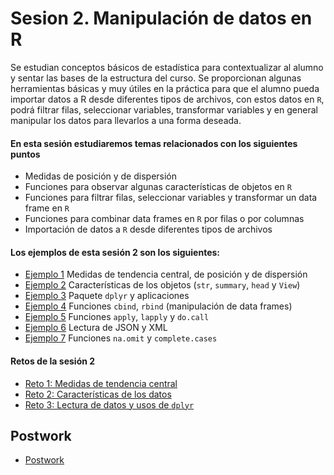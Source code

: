 # Sesion 2. Manipulación de datos en R

Se estudian conceptos básicos de estadística para contextualizar al alumno y sentar las bases de la estructura del curso. Se proporcionan algunas herramientas básicas y muy útiles en la práctica para que el alumno pueda importar datos a R desde diferentes tipos de archivos, con estos datos en `R`, podrá filtrar filas, seleccionar variables, transformar variables y en general manipular los datos para llevarlos a una forma deseada.

#### En esta sesión estudiaremos temas relacionados con los siguientes puntos

- Medidas de posición y de dispersión
- Funciones para observar algunas características de objetos en `R`
- Funciones para filtrar filas, seleccionar variables y transformar un data frame en `R`
- Funciones para combinar data frames en `R` por filas o por columnas
- Importación de datos a `R` desde diferentes tipos de archivos

#### Los ejemplos de esta sesión 2 son los siguientes:

- [Ejemplo 1](https://github.com/beduExpert/Programacion-con-R-2020/tree/main/Sesion-02/Ejemplo-01) Medidas de tendencia central, de posición y de dispersión
- [Ejemplo 2](https://github.com/beduExpert/Programacion-con-R-2020/tree/main/Sesion-02/Ejemplo-02) Características de los objetos (`str`, `summary`, `head` y `View`)
- [Ejemplo 3](https://github.com/beduExpert/Programacion-con-R-2020/tree/main/Sesion-02/Ejemplo-03) Paquete `dplyr` y aplicaciones
- [Ejemplo 4](https://github.com/beduExpert/Programacion-con-R-2020/tree/main/Sesion-02/Ejemplo-04) Funciones `cbind`, `rbind` (manipulación de data frames)
- [Ejemplo 5](https://github.com/beduExpert/Programacion-con-R-2020/tree/main/Sesion-02/Ejemplo-05) Funciones `apply`, `lapply` y `do.call`
- [Ejemplo 6](https://github.com/beduExpert/Programacion-con-R-2020/tree/main/Sesion-02/Ejemplo-06) Lectura de JSON y XML
- [Ejemplo 7](https://github.com/beduExpert/Programacion-con-R-2020/tree/main/Sesion-02/Ejemplo-07) Funciones `na.omit` y `complete.cases`

#### Retos de la sesión 2

- [Reto 1: Medidas de tendencia central](https://github.com/beduExpert/Programacion-con-R-2020/tree/main/Sesion-02/Reto-01) 
- [Reto 2: Características de los datos](https://github.com/beduExpert/Programacion-con-R-2020/tree/main/Sesion-02/Reto-02) 
- [Reto 3: Lectura de datos y usos de `dplyr`](https://github.com/beduExpert/Programacion-con-R-2020/tree/main/Sesion-02/Reto-03) 

## Postwork

- [Postwork](https://github.com/beduExpert/Programacion-con-R-2020/tree/main/Sesion-02/Postwork)
